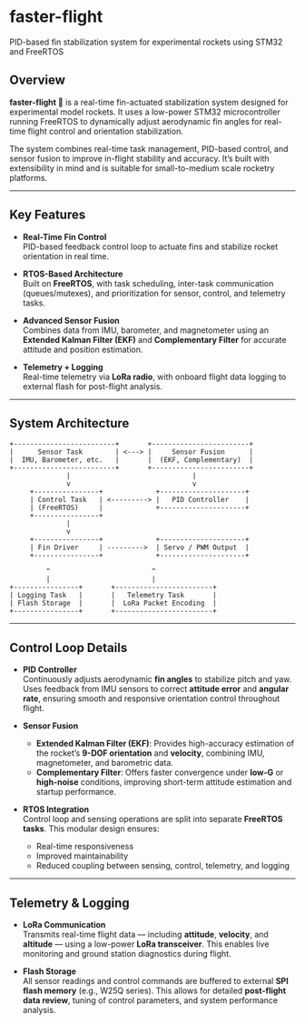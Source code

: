 # faster-flight
PID-based fin stabilization system for experimental rockets using STM32 and FreeRTOS

## Overview

**faster-flight 🚀** is a real-time fin-actuated stabilization system designed for experimental model rockets. It uses a low-power STM32 microcontroller running FreeRTOS to dynamically adjust aerodynamic fin angles for real-time flight control and orientation stabilization.

The system combines real-time task management, PID-based control, and sensor fusion to improve in-flight stability and accuracy. It’s built with extensibility in mind and is suitable for small-to-medium scale rocketry platforms.

---

## Key Features

- **Real-Time Fin Control**  
  PID-based feedback control loop to actuate fins and stabilize rocket orientation in real time.

- **RTOS-Based Architecture**  
  Built on **FreeRTOS**, with task scheduling, inter-task communication (queues/mutexes), and prioritization for sensor, control, and telemetry tasks.

- **Advanced Sensor Fusion**  
  Combines data from IMU, barometer, and magnetometer using an **Extended Kalman Filter (EKF)** and **Complementary Filter** for accurate attitude and position estimation.

- **Telemetry + Logging**  
  Real-time telemetry via **LoRa radio**, with onboard flight data logging to external flash for post-flight analysis.

---

## System Architecture

```text
+-------------------------+       +------------------------+
|      Sensor Task        | <---> |     Sensor Fusion      |
|  IMU, Barometer, etc.   |       |  (EKF, Complementary)  |
+-------------------------+       +------------------------+
              |                              |
              v                              v
     +----------------+             +---------------------+
     | Control Task   | <---------> |   PID Controller    |
     | (FreeRTOS)     |             +---------------------+
     +----------------+
              |
              v
     +----------------+             +---------------------+
     | Fin Driver     | --------->  | Servo / PWM Output  |
     +----------------+             +---------------------+

         ^                         ^
         |                         |
+----------------+       +------------------------+
| Logging Task   |       |   Telemetry Task       |
| Flash Storage  |       |  LoRa Packet Encoding  |
+----------------+       +------------------------+
```

---

## Control Loop Details

- **PID Controller**  
  Continuously adjusts aerodynamic **fin angles** to stabilize pitch and yaw. Uses feedback from IMU sensors to correct **attitude error** and **angular rate**, ensuring smooth and responsive orientation control throughout flight.

- **Sensor Fusion**  
  - **Extended Kalman Filter (EKF)**: Provides high-accuracy estimation of the rocket’s **9-DOF orientation** and **velocity**, combining IMU, magnetometer, and barometric data.  
  - **Complementary Filter**: Offers faster convergence under **low-G** or **high-noise** conditions, improving short-term attitude estimation and startup performance.

- **RTOS Integration**  
  Control loop and sensing operations are split into separate **FreeRTOS tasks**. This modular design ensures:  
  - Real-time responsiveness  
  - Improved maintainability  
  - Reduced coupling between sensing, control, telemetry, and logging

---

## Telemetry & Logging

- **LoRa Communication**  
  Transmits real-time flight data — including **attitude**, **velocity**, and **altitude** — using a low-power **LoRa transceiver**. This enables live monitoring and ground station diagnostics during flight.

- **Flash Storage**  
  All sensor readings and control commands are buffered to external **SPI flash memory** (e.g., W25Q series). This allows for detailed **post-flight data review**, tuning of control parameters, and system performance analysis.
